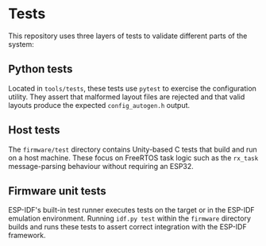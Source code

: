 # Tests

This repository uses three layers of tests to validate different parts of the system:

## Python tests

Located in `tools/tests`, these tests use `pytest` to exercise the configuration
utility. They assert that malformed layout files are rejected and that valid
layouts produce the expected `config_autogen.h` output.

## Host tests

The `firmware/test` directory contains Unity-based C tests that build and run on
a host machine. These focus on FreeRTOS task logic such as the `rx_task`
message-parsing behaviour without requiring an ESP32.

## Firmware unit tests

ESP-IDF's built-in test runner executes tests on the target or in the ESP-IDF
emulation environment. Running `idf.py test` within the `firmware` directory
builds and runs these tests to assert correct integration with the ESP-IDF
framework.
